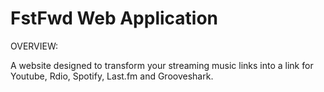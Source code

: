 # FstFwd Web Application

OVERVIEW:

A website designed to transform your streaming music links into a link for Youtube, Rdio, Spotify, Last.fm and Grooveshark.
